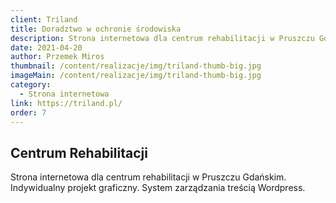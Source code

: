 ```yaml
---
client: Triland
title: Doradztwo w ochronie środowiska
description: Strona internetowa dla centrum rehabilitacji w Pruszczu Gdańskim. Indywidualny projekt graficzny. System zarządzania treścią Wordpress.
date: 2021-04-20
author: Przemek Miros
thumbnail: /content/realizacje/img/triland-thumb-big.jpg
imageMain: /content/realizacje/img/triland-thumb-big.jpg
category: 
  - Strona internetowa
link: https://triland.pl/
order: 7
---
```


## Centrum Rehabilitacji

Strona internetowa dla centrum rehabilitacji w Pruszczu Gdańskim. Indywidualny projekt graficzny. System zarządzania treścią Wordpress.
